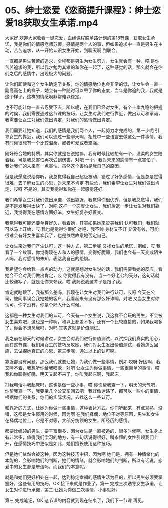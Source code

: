 # 05、绅士恋爱《恋商提升课程》：绅士恋爱18获取女生承诺.mp4

大家好 欢迎大家收看一键恋爱，血缘课程脱单路计划的第18节课，获取女生承诺，我是你们的情感老师苏恒，感情是两个人的事，但如果追求中一直是男生在主动，苦苦追求，从一开始认识女生开始，到聊天啊 到联会。

一直都是男生苦苦的追求，全程都是男生为女生努力，女生就会有一种，哎 是你苦苦追求的我，所以我才勉为其难的和你在一起了，这种感觉的话，那么就会在你们之后的感情中，出现极大的问题。

让你们即使和这个女生确定了关系，你的情感地位也会非常的低，让女生会一直一副高高在上的样子，她会有一种随时可以甩了你的态度，当年是你追的我，我就是这个样子，这样的情感啊非常难以稳定。

也不可能让你一直去忍受下去，所以呢，在我们已经对女生，有个十拿九稳的把握的时候，我们需要通过这节课的技巧，让女生对我们进行靠近，做出认可和承诺，我需要让女生对我们做出肯定，对我们的感情做出肯定。

我们需要让她知道，我们的感情是我们两个人，一起努力才完成的，第一步呢 引导女生的靠近，我们可以通过一些聊天啊，相处中一些语言去做这么一件事情，我有时候很想有一个比较温柔，或者可爱或者坚强。

刚好符合她的特质，其实你就是在说她嘛，我有时候比较想有一个，温柔的女生陪着我，可是我总害怕再次受到伤害，对吧 一个，我对未来的感情有一点害怕了，我对我们的未来有一点害怕，虽然这个害怕是我自己的原因。

但是我愿意说给你听，我总觉得我自己超级被动，错过了好多感情，但是总是觉得很难，去了解女生的心思，对未来不肯定 有些怂，我们希望让女生对我们做出肯定，哎呀 不是的，其实我觉得和你在一起感觉还好。

我们希望女生对我们做出承诺，做出靠近，我觉得你很优秀，但是我总觉得，我们是不是发展得太快了，对吧 这样一个态度让女生，我们后退一步让女生对我们靠近，我觉得我在感情方面好笨，女生好复杂好善变。

我觉得我可能还要单身好久，看着她，其实如果她来赞美我们 认可我们，我们就可以马上开始，哎 我也是觉得你很好 对吧，我不帅 身材又不好 又没有钱，可能很难会有好女生喜欢我了，也是依然故意地否定自己。

让女生来对我们产生认可，这一种方式，第二步呢 又找女生的承诺，例如，哎 我看了一个故事，你觉得现在人和人的感情，变得好脆弱，我们也会有一天变成陌生人吗，我对感情的未知，表达我自己的恐惧。

我希望你会给我一点点的动力，这就是想对女生说的话，我们需要看她的反应，看她会不会对我们做出肯定，哎 你觉得我有没有，当一个好老公的天分，这句话就比较谦写了，就是让你来夸我，哎 我妈说我这辈子是跟了我。

肯定就瞎眼了，我有那么差吗，我现在让女生对我们进行认可，哎呀 今天在公司，被同事误会我抢她的客户，我看起来有没有那么奸诈啊，对吧 又当女生对你认可，你才没有，你是个好人什么时候。

这都是一种女生对我们的认可，今天有一个女生说，我这样不会玩的男生，不会被女生喜欢吧，这也是一种啊，和以上都差不多，还有一个比较直接的，如果我喝多了，你会不想念我吗，对吗 其实这就是价值测试。

我之前在聊天的时候讲过，女生会对我们进行价值测试，以试探我们真实的用心，而在这节课，我们用女生的技巧反攻她，我们对女生发出价值测试，看她怎么回应，去试探她真正的心思，第三步呢，通过以上的认可啊。

靠近都没有问题，那么我们就要让她，为我们做一些事情，例如 哎呀 好困啊，我又睡不着，我想听你给我唱歌，对吧 让女生为你做事情，一些很简单的事情，哎 我和你聊得好晚，明天又起不来了，你叫我起床啊，我起床。

打我电话叫我起床吗，这也是做一些小事，哎 你快帮我查一下，明天的天气吧，你帮我查一下，我要坐几个公交车回去吧，我好像迷路了，都可以一些小的事情，根据你们的关系，你们的实际状况，去找这么一些认可。

和靠近的方式，让她为你做一些事情，这种表达方式，你们听起来，有点耳熟，没错，这都是女生惯用的时候，因为啊 在我们择偶，地位不对等原因，男生和女生在择偶地位上，它是不对等，大部分统领的女生，所经历的感情。

都要比统领的男生，要丰富很多，因为女生是一直被追的，很多时候啊，女生身上有非常多，值得我们学习的地方，有一句话说得很好，叫永恒的女性引领我们上升，在感情技巧中更似是如此，她们擅长使用这种技巧。

但是她们依然会被这种，因为这种技巧中招，因为啊 她们是，拥有一种情绪化的本能的，会影响她们的判断，她们的情绪，就会影响她们的判断，所以有话说，恋爱中的女生都是笨蛋吗，而我们的本意呢。

就是和她们更好相处在一起，达到稳定幸福的感情生活为目的，所以男生必须要掌握好，这些有用的技巧，OK 接下来就是作业了，第一 完成三次诱导女生承诺，让女生对你进行承诺，第二 让她为你做三次事情，小事就好。

第三 完成笔记，OK 这节课的内容就到现在结束了，我们下一节课 再见。